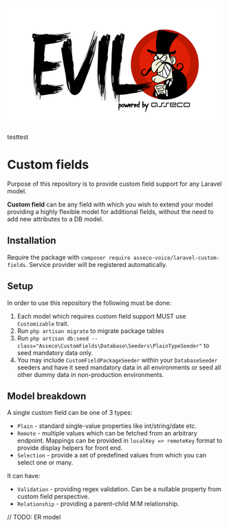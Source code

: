 <p align="center"><a href="https://see.asseco.com" target="_blank"><img src="https://github.com/asseco-voice/art/blob/main/evil_logo.png" width="500"></a></p>
testtest

# Custom fields

Purpose of this repository is to provide custom field support for any Laravel model. 

**Custom field** can be any field with which you wish to extend your model providing
a highly flexible model for additional fields, without the need to add new attributes 
to a DB model.

## Installation

Require the package with ``composer require asseco-voice/laravel-custom-fields``.
Service provider will be registered automatically.

## Setup

In order to use this repository the following must be done:

1. Each model which requires custom field support MUST use ``Customizable`` trait. 
1. Run ``php artisan migrate`` to migrate package tables
1. Run ``php artisan db:seed --class="Asseco\CustomFields\Database\Seeders\PlainTypeSeeder"``
to seed mandatory data only. 
1. You may include ``CustomFieldPackageSeeder`` within your ``DatabaseSeeder``
seeders and have it seed mandatory data in all environments or seed all other dummy data in
non-production environments. 

## Model breakdown

A single custom field can be one of 3 types:

- ``Plain`` - standard single-value properties like int/string/date etc.
- ``Remote`` - multiple values which can be fetched from an arbitrary endpoint. Mappings can be provided in `localKey => remoteKey` format 
to provide display helpers for front end. 
- ``Selection`` - provide a set of predefined values from which you can select one or many.  

It can have:

- ``Validation`` - providing regex validation. Can be a nullable property from custom field perspective.
- ``Relationship`` - providing a parent-child M:M relationship.

// TODO: ER model
